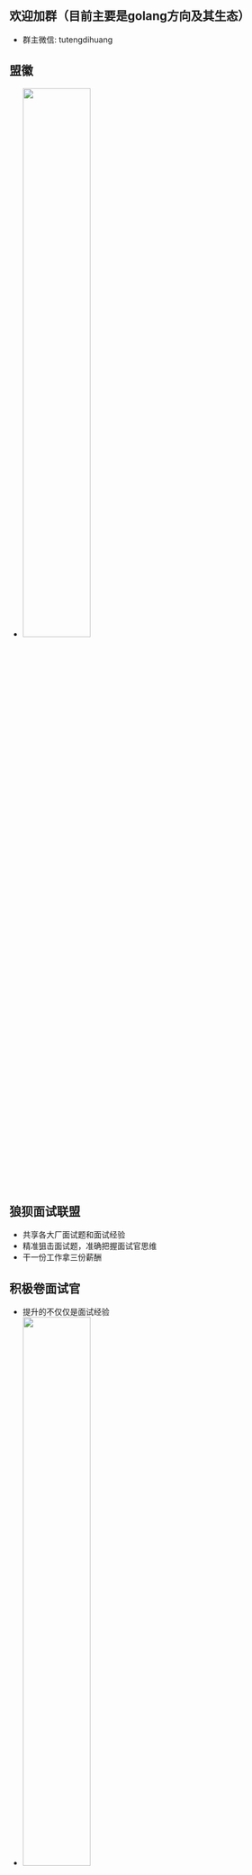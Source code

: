 
## 欢迎加群（目前主要是golang方向及其生态）
- 群主微信: tutengdihuang

## 盟徽
- <img src="https://user-images.githubusercontent.com/31843331/150083523-43fc97a4-3709-45ad-8871-fc619e4ea5aa.png" width="50%" height="50%">

## 狼狈面试联盟
- 共享各大厂面试题和面试经验
- 精准狙击面试题，准确把握面试官思维
- 干一份工作拿三份薪酬
## 积极卷面试官
- 提升的不仅仅是面试经验
- <img src="https://user-images.githubusercontent.com/31843331/150058888-ed55043e-afc6-4d58-861e-41396c3deaeb.jpg" width="50%" height="50%">


